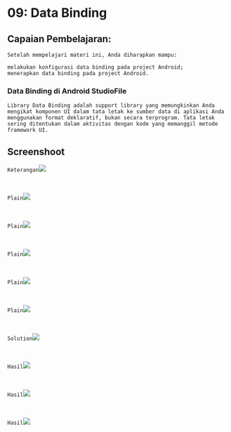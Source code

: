 # 09: Data Binding

## Capaian Pembelajaran:

    Setelah mempelajari materi ini, Anda diharapkan mampu:

    melakukan konfigurasi data binding pada project Android;
    menerapkan data binding pada project Android.

### Data Binding di Android StudioFile

    Library Data Binding adalah support library yang memungkinkan Anda mengikat komponen UI dalam tata letak ke sumber data di aplikasi Anda menggunakan format deklaratif, bukan secara terprogram. Tata letak sering ditentukan dalam aktivitas dengan kode yang memanggil metode framework UI.

## Screenshoot

`Keterangan`![](img/Ket.png)

<br>

`Plain`![](img/plain_1.png)

<br>

`Plain`![](img/plain_2.png)

<br>

`Plain`![](img/plain_3.png)

<br>

`Plain`![](img/plain_4.png)

<br>

`Plain`![](img/plain_5.png)

<br>

`Solution`![](img/solution.png)

<br>

`Hasil`![](img/img_1.jpg)

<br>

`Hasil`![](img/img_2.jpg)

<br>

`Hasil`![](img/img_3.jpg)

<br>